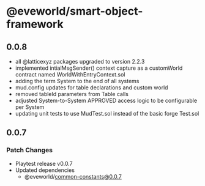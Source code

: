 # @eveworld/smart-object-framework
## 0.0.8
- all @latticexyz packages upgraded to version 2.2.3
- implemented intialMsgSender() context capture as a customWorld contract named WorldWithEntryContext.sol
- adding the term System to the end of all systems
- mud.config updates for table declarations and custom world
- removed tableId parameters from Table calls
- adjusted System-to-System APPROVED access logic to be configurable per System
- updating unit tests to use MudTest.sol instead of the basic forge Test.sol

## 0.0.7

### Patch Changes

- Playtest release v0.0.7
- Updated dependencies
  - @eveworld/common-constants@0.0.7
